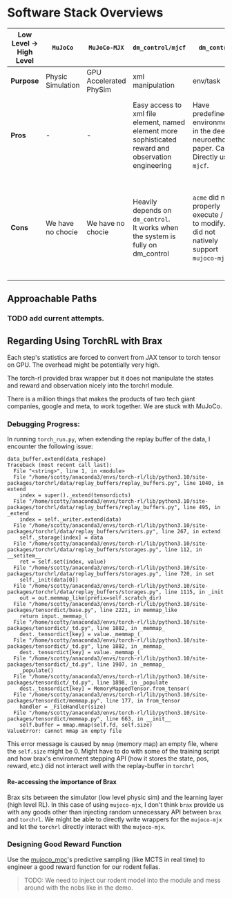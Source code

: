 # Software Stack Overviews

| Low Level -> High Level | `MuJoCo` | `MuJoCo-MJX` | `dm_control/mjcf` | `dm_control` | `brax` | `torch-rl` | `brax/training` | `acme` + `launchpad` |
|---|---|---|---|---|---|---|---|---|
| **Purpose** | Physic Simulation | GPU Accelerated PhySim | xml manipulation | env/task | env/task | RL Training | RL Training | RL Training + Distributed |
| **Pros** | - | - | Easy access to xml file element, named element more sophisticated reward and observation  engineering | Have predefined environments in the deep neuroethology paper.  Can Directly use `mjcf`. | Native support for `mujoco-mjx` <br> Seems to be more sample efficient in certain algorithm implementation such as `ppo` | Easy to use, good documentation and community supports | Everything in JAX, significant speed up. | what they used in google in the deep neuroehtology paper. |
| **Cons** | We have no chocie | We have no chocie | Heavily depends on `dm_control`. <br> It works when the system is fully on dm_control  | `acme` did not properly execute / hard to modify. <br> did not natively support  `mujoco-mjx`. | Still in early development. The nature of compilation +  model complexity makes it harder to debug. We need to re-invent the wheel  of `dm_control/mjcf` | Overhead in converting JAX->torch tensor in every env steps. <br> Need to reinvent the wheel, to adapt `dm_control/mjcf` and `mujoco-mjx` | Did not have a reliable checkpoint system yet, which means that we cannot have reproducible results. | No Documentation, elusive wrappers,  open source but not open hardware protocols |


## Approachable Paths

### TODO add current attempts.


## Regarding Using TorchRL with Brax

Each step's statistics are forced to convert from JAX tensor to torch tensor on GPU. The overhead might be potentially very high.

The torch-rl provided brax wrapper but it does not manipulate the states and reward and observation nicely into the torchrl module.

There is a million things that makes the products of two tech giant companies, google and meta, to work together. We are stuck with MuJoCo.


### Debugging Progress: 
In running `torch_run.py`, when extending the replay buffer of the data, I encounter the following issue:

```
data_buffer.extend(data_reshape)
Traceback (most recent call last):
  File "<string>", line 1, in <module>
  File "/home/scotty/anaconda3/envs/torch-rl/lib/python3.10/site-packages/torchrl/data/replay_buffers/replay_buffers.py", line 1040, in extend
    index = super()._extend(tensordicts)
  File "/home/scotty/anaconda3/envs/torch-rl/lib/python3.10/site-packages/torchrl/data/replay_buffers/replay_buffers.py", line 495, in _extend
    index = self._writer.extend(data)
  File "/home/scotty/anaconda3/envs/torch-rl/lib/python3.10/site-packages/torchrl/data/replay_buffers/writers.py", line 267, in extend
    self._storage[index] = data
  File "/home/scotty/anaconda3/envs/torch-rl/lib/python3.10/site-packages/torchrl/data/replay_buffers/storages.py", line 112, in __setitem__
    ret = self.set(index, value)
  File "/home/scotty/anaconda3/envs/torch-rl/lib/python3.10/site-packages/torchrl/data/replay_buffers/storages.py", line 720, in set
    self._init(data[0])
  File "/home/scotty/anaconda3/envs/torch-rl/lib/python3.10/site-packages/torchrl/data/replay_buffers/storages.py", line 1115, in _init
    out = out.memmap_like(prefix=self.scratch_dir)
  File "/home/scotty/anaconda3/envs/torch-rl/lib/python3.10/site-packages/tensordict/base.py", line 2221, in memmap_like
    return input._memmap_(
  File "/home/scotty/anaconda3/envs/torch-rl/lib/python3.10/site-packages/tensordict/_td.py", line 1882, in _memmap_
    dest._tensordict[key] = value._memmap_(
  File "/home/scotty/anaconda3/envs/torch-rl/lib/python3.10/site-packages/tensordict/_td.py", line 1882, in _memmap_
    dest._tensordict[key] = value._memmap_(
  File "/home/scotty/anaconda3/envs/torch-rl/lib/python3.10/site-packages/tensordict/_td.py", line 1907, in _memmap_
    _populate()
  File "/home/scotty/anaconda3/envs/torch-rl/lib/python3.10/site-packages/tensordict/_td.py", line 1898, in _populate
    dest._tensordict[key] = MemoryMappedTensor.from_tensor(
  File "/home/scotty/anaconda3/envs/torch-rl/lib/python3.10/site-packages/tensordict/memmap.py", line 177, in from_tensor
    handler = _FileHandler(size)
  File "/home/scotty/anaconda3/envs/torch-rl/lib/python3.10/site-packages/tensordict/memmap.py", line 663, in __init__
    self.buffer = mmap.mmap(self.fd, self.size)
ValueError: cannot mmap an empty file
```

This error message is caused by `mmap` (memory map) an empty file, where the `self.size` might be 0. Might have to do with some of the training script and how brax's environment stepping API (how it stores the state, pos, reward, etc.) did not interact well with the replay-buffer in `torchrl` 

#### Re-accessing the importance of Brax

Brax sits between the simulator (low level physic sim) and the learning layer (high level RL). In this case of using `mujoco-mjx`, I don't think `brax` provide us with any goods other than injecting random unnecessary API between `brax` and `torchrl`. We might be able to directly write wrappers for the `mujoco-mjx` and let the `torchrl` directly interact with the `mujoco-mjx`.

### Designing Good Reward Function

Use the [mujoco_mpc](https://github.com/google-deepmind/mujoco_mpc)'s predictive sampling (like MCTS in real time) to engineer a good reward function for our rodent fellas. 


> TODO: We need to inject our rodent model into the module and mess around with the nobs like in the demo.


